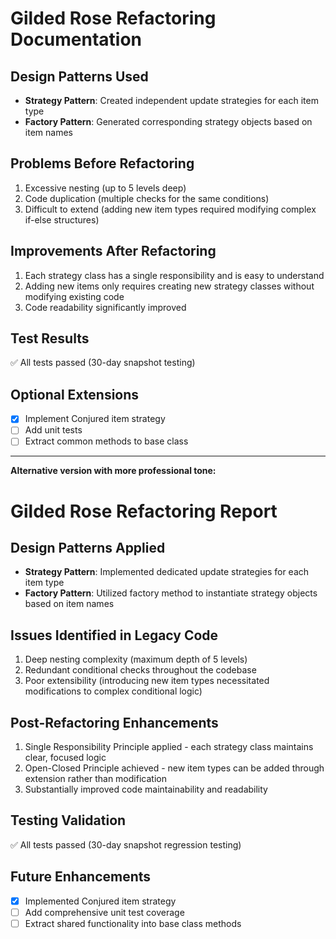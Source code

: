 # Gilded Rose Refactoring Documentation

## Design Patterns Used
- **Strategy Pattern**: Created independent update strategies for each item type
- **Factory Pattern**: Generated corresponding strategy objects based on item names

## Problems Before Refactoring
1. Excessive nesting (up to 5 levels deep)
2. Code duplication (multiple checks for the same conditions)
3. Difficult to extend (adding new item types required modifying complex if-else structures)

## Improvements After Refactoring
1. Each strategy class has a single responsibility and is easy to understand
2. Adding new items only requires creating new strategy classes without modifying existing code
3. Code readability significantly improved

## Test Results
✅ All tests passed (30-day snapshot testing)

## Optional Extensions
- [x] Implement Conjured item strategy
- [ ] Add unit tests
- [ ] Extract common methods to base class

---

**Alternative version with more professional tone:**

# Gilded Rose Refactoring Report

## Design Patterns Applied
- **Strategy Pattern**: Implemented dedicated update strategies for each item type
- **Factory Pattern**: Utilized factory method to instantiate strategy objects based on item names

## Issues Identified in Legacy Code
1. Deep nesting complexity (maximum depth of 5 levels)
2. Redundant conditional checks throughout the codebase
3. Poor extensibility (introducing new item types necessitated modifications to complex conditional logic)

## Post-Refactoring Enhancements
1. Single Responsibility Principle applied - each strategy class maintains clear, focused logic
2. Open-Closed Principle achieved - new item types can be added through extension rather than modification
3. Substantially improved code maintainability and readability

## Testing Validation
✅ All tests passed (30-day snapshot regression testing)

## Future Enhancements
- [x] Implemented Conjured item strategy
- [ ] Add comprehensive unit test coverage
- [ ] Extract shared functionality into base class methods